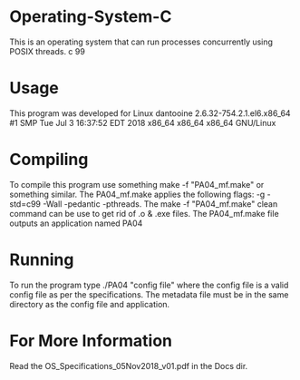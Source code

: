 # Operating-System-C
This is an operating system that can run processes concurrently using POSIX threads. c 99

# Usage
This program was developed for Linux dantooine 2.6.32-754.2.1.el6.x86_64 #1 SMP Tue Jul 3 16:37:52 EDT 2018 x86_64 x86_64 x86_64 GNU/Linux

# Compiling
To compile this program use something make -f "PA04_mf.make" or something similar.
    The PA04_mf.make applies the following flags: -g -std=c99 -Wall -pedantic -pthreads.
    The make -f "PA04_mf.make" clean command can be use to get rid of .o & .exe files.
    The PA04_mf.make file outputs an application named PA04
# Running
To run the program type ./PA04 "config file" where the config file is a valid config file as per the specifications.
The metadata file must be in the same directory as the config file and application.

# For More Information
Read the OS_Specifications_05Nov2018_v01.pdf in the Docs dir.
